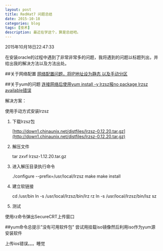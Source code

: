 ```yaml
---
layout: post
title: RedHat7 问题总结
date: 2015-10-18
categories: blog
tags: [技术]
description: 最近在学这个，算是总结吧。
---
```


2015年10月18日22:47:33

在安装oracle的过程中遇到了非常非常多的问题，我将遇到的问题以标题列出，并给出我的解决方法以及方法出处。

##关于网络配置
[网络配置问题，将IP地址设为静态  以及手动分区](http://www.osyunwei.com/archives/7702.html)

##关于yum的问题
[连接网络后使用yum install -y lrzsz报no package lrzsz available错误](http://www.cnblogs.com/kofxxf/p/3658610.html)

解决方案：

使用手动方式安装lrzsz
1. 下载lrzsz包

	[http://down1.chinaunix.net/distfiles/lrzsz-0.12.20.tar.gz](http://down1.chinaunix.net/distfiles/lrzsz-0.12.20.tar.gz)
2. 解压文件

	tar zxvf lrzsz-1.12.20.tar.gz
	
3. 进入解压目录执行命令

	./configure --prefix=/usr/local/lrzsz
	make
	make install
	
4. 建立软链接

	cd /usr/bin
	ln -s /usr/local/lrzsz/bin/lrz rz
	ln -s /usr/local/lrzsz/bin/lsz sz
	
5. 测试

使用rz命令弹出SecureCRT上传窗口

##yum命令总提示"没有可用软件包"
尝试用挂载iso镜像然后利用iso作为yum源安装软件

上传ios错误。。。睡觉
